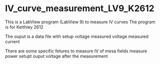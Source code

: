 # IV_curve_measurement_LV9_K2612

This is a LabView program (LabView 9) to measure IV curves
The program is for Keithley 2612

The ouput is a data file with
setup voltage
measured voltage
measured current

There are some specific fetures to measure IV of mesa fields
measure power
setupt ouput voltage after the measurement
